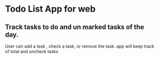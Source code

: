 # Todo List App for web



## Track tasks to do and un marked tasks of the day.

User can add a task , check a task, or remove the task.
app will keep track of total and uncheck tasks